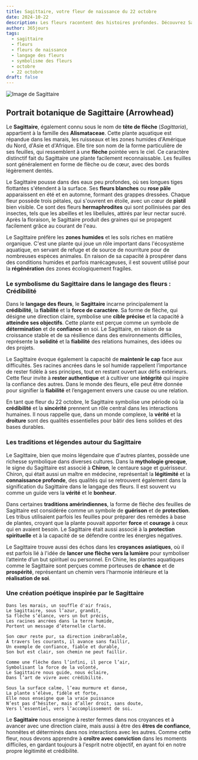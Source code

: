 ```yaml
---
title: Sagittaire, votre fleur de naissance du 22 octobre
date: 2024-10-22
description: Les fleurs racontent des histoires profondes. Découvrez Sagittaire, votre fleur de naissance du 22 octobre, ses symboles et récits fascinants. Plongez dans sa signification et son langage unique dans l'art floral.
author: 365jours
tags:
  - sagittaire
  - fleurs
  - fleurs de naissance
  - langage des fleurs
  - symbolisme des fleurs
  - octobre
  - 22 octobre
draft: false
---
```



![Image de Sagittaire](https://cdn.pixabay.com/photo/2018/06/11/19/14/arrowhead-3469144_1280.jpg#center)


## Portrait botanique de Sagittaire (Arrowhead)

Le **Sagittaire**, également connu sous le nom de **tête de flèche** (_Sagittaria_), appartient à la famille des **Alismataceae**. Cette plante aquatique est répandue dans les marais, les ruisseaux et les zones humides d'Amérique du Nord, d'Asie et d'Afrique. Elle tire son nom de la forme particulière de ses feuilles, qui ressemblent à une **flèche** pointée vers le ciel. Ce caractère distinctif fait du Sagittaire une plante facilement reconnaissable. Les feuilles sont généralement en forme de flèche ou de cœur, avec des bords légèrement dentés.

Le Sagittaire pousse dans des eaux peu profondes, où ses longues tiges flottantes s'étendent à la surface. Ses **fleurs blanches** ou **rose pâle** apparaissent en été et en automne, formant des grappes dressées. Chaque fleur possède trois pétales, qui s'ouvrent en étoile, avec un cœur de **pistil** bien visible. Ce sont des fleurs **hermaphrodites** qui sont pollinisées par des insectes, tels que les abeilles et les libellules, attirés par leur nectar sucré. Après la floraison, le Sagittaire produit des graines qui se propagent facilement grâce au courant de l'eau.

Le Sagittaire préfère les **zones humides** et les sols riches en matière organique. C'est une plante qui joue un rôle important dans l'écosystème aquatique, en servant de refuge et de source de nourriture pour de nombreuses espèces animales. En raison de sa capacité à prospérer dans des conditions humides et parfois marécageuses, il est souvent utilisé pour la **régénération** des zones écologiquement fragiles.

### Le symbolisme du Sagittaire dans le langage des fleurs : Crédibilité

Dans le **langage des fleurs**, le **Sagittaire** incarne principalement la **crédibilité**, la **fiabilité** et la **force de caractère**. Sa forme de flèche, qui désigne une direction claire, symbolise une **cible précise** et la capacité à **atteindre ses objectifs**. Cette plante est perçue comme un symbole de **détermination** et de **confiance** en soi. Le Sagittaire, en raison de sa croissance stable et de sa résilience dans des environnements difficiles, représente la **solidité** et la **fiabilité** des relations humaines, des idées ou des projets.

Le Sagittaire évoque également la capacité de **maintenir le cap** face aux difficultés. Ses racines ancrées dans le sol humide rappellent l’importance de rester fidèle à ses principes, tout en restant ouvert aux défis extérieurs. Cette fleur invite à **rester authentique** et à cultiver une **intégrité** qui inspire la confiance des autres. Dans le monde des fleurs, elle peut être donnée pour signifier la **fiabilité** et l’engagement envers une cause ou une relation.

En tant que fleur du 22 octobre, le Sagittaire symbolise une période où la **crédibilité** et la **sincérité** prennent un rôle central dans les interactions humaines. Il nous rappelle que, dans un monde complexe, la **vérité** et la **droiture** sont des qualités essentielles pour bâtir des liens solides et des bases durables.

### Les traditions et légendes autour du Sagittaire

Le Sagittaire, bien que moins légendaire que d'autres plantes, possède une richesse symbolique dans diverses cultures. Dans la **mythologie grecque**, le signe du Sagittaire est associé à **Chiron**, le centaure sage et guérisseur. Chiron, qui était aussi un maître en médecine, représentait la **légitimité** et la **connaissance profonde**, des qualités qui se retrouvent également dans la signification du Sagittaire dans le langage des fleurs. Il est souvent vu comme un guide vers la **vérité** et le **bonheur**.

Dans certaines **traditions amérindiennes**, la forme de flèche des feuilles de Sagittaire est considérée comme un symbole de **guérison** et de **protection**. Les tribus utilisaient parfois les feuilles pour préparer des remèdes à base de plantes, croyant que la plante pouvait apporter **force** et **courage** à ceux qui en avaient besoin. Le Sagittaire était aussi associé à la **protection spirituelle** et à la capacité de se défendre contre les énergies négatives.

Le Sagittaire trouve aussi des échos dans les **croyances asiatiques**, où il est parfois lié à l'idée de **lancer une flèche vers la lumière** pour symboliser l’atteinte d’un but spirituel ou personnel. En Chine, les plantes aquatiques comme le Sagittaire sont perçues comme porteuses de **chance** et de **prospérité**, représentant un chemin vers l'harmonie intérieure et la **réalisation de soi**.

### Une création poétique inspirée par le Sagittaire

```
Dans les marais, un souffle d'air frais,  
Le Sagittaire, sous l’azur, grandit,  
Sa flèche s’élance, vers un but précis,  
Les racines ancrées dans la terre humide,  
Portent un message d’éternelle clarté.

Son cœur reste pur, sa direction inébranlable,  
À travers les courants, il avance sans faillir,  
Un exemple de confiance, fiable et durable,  
Son but est clair, son chemin ne peut faillir.

Comme une flèche dans l’infini, il perce l’air,  
Symbolisant la force de la volonté,  
Le Sagittaire nous guide, nous éclaire,  
Dans l’art de vivre avec crédibilité.

Sous la surface calme, l’eau murmure et danse,  
La plante s’élève, fidèle et forte,  
Elle nous enseigne que la vraie puissance  
N’est pas d’hésiter, mais d’aller droit, sans doute,  
Vers l’essentiel, vers l’accomplissement de soi.
```

Le **Sagittaire** nous enseigne à rester fermes dans nos croyances et à avancer avec une direction claire, mais aussi à être des **êtres de confiance**, honnêtes et déterminés dans nos interactions avec les autres. Comme cette fleur, nous devons apprendre à **croître avec conviction** dans les moments difficiles, en gardant toujours à l'esprit notre objectif, en ayant foi en notre propre légitimité et crédibilité.

